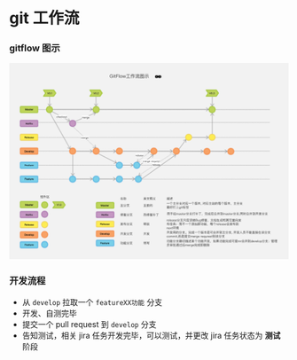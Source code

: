 # git 工作流

### gitflow 图示

![gitflow](./images/git_gitflow.png)

### 开发流程

-   从 `develop` 拉取一个 `featureXX功能` 分支
-   开发、自测完毕
-   提交一个 pull request 到 `develop` 分支
-   告知测试，相关 jira 任务开发完毕，可以测试，并更改 jira 任务状态为 **测试** 阶段
